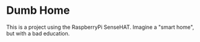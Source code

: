 Dumb Home
=========

This is a project using the RaspberryPi SenseHAT.
Imagine a "smart home", but with a bad education.
